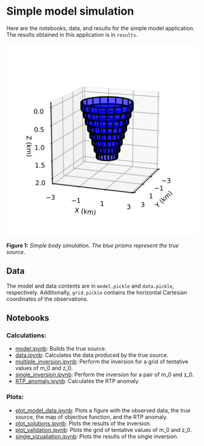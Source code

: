 # Simple model simulation

Here are the notebooks, data, and results for the simple model application.
The results obtained in this application is in `results`.

![](model.png)

**Figure 1:** *Simple body simulation. The blue prisms represent the true source.*

## Data

The model and data contents are in `model.pickle` and `data.pickle`, respectively.
Additionally, `grid.pickle` contains the horizontal Cartesian coordinates of the 
observations.

## Notebooks

### Calculations:

* [model.ipynb](http://nbviewer.jupyter.org/github/pinga-lab/magnetic-radial-inversion/blob/master/code/simple/model.ipynb):
  Builds the true source.
* [data.ipynb](http://nbviewer.jupyter.org/github/pinga-lab/magnetic-radial-inversion/blob/master/code/simple/data.ipynb):
  Calculates the data produced by the true source.
* [multiple_inversion.ipynb](http://nbviewer.jupyter.org/github/pinga-lab/magnetic-radial-inversion/blob/master/code/simple/multiple_inversion.ipynb):
  Perform the inversion for a grid of tentative values of m_0 and z_0.
* [single_inversion.ipynb](http://nbviewer.jupyter.org/github/pinga-lab/magnetic-radial-inversion/blob/master/code/simple/single_inversion.ipynb):
  Perform the inversion for a pair of m_0 and z_0.
* [RTP_anomaly.ipynb](http://nbviewer.jupyter.org/github/pinga-lab/magnetic-radial-inversion/blob/master/code/simple/RTP_anomaly.ipynb):
  Calculates the RTP anomaly.


### Plots:

* [plot_model_data.ipynb](http://nbviewer.jupyter.org/github/pinga-lab/magnetic-radial-inversion/blob/master/code/simple/plot_model_data.ipynb):
  Plots a figure with the observed data, the true source, the map of objective function,
and the RTP anomaly.
* [plot_solutions.ipynb](http://nbviewer.jupyter.org/github/pinga-lab/magnetic-radial-inversion/blob/master/code/simple/plot_solutions.ipynb):
  Plots the results of the inversion.
* [plot_validation.ipynb](http://nbviewer.jupyter.org/github/pinga-lab/magnetic-radial-inversion/blob/master/code/simple/plot_validation.ipynb):
  Plots the grid of tentative values of m_0 and z_0.
* [single_vizualiation.ipynb](http://nbviewer.jupyter.org/github/pinga-lab/magnetic-radial-inversion/blob/master/code/simple/single_vizualiation.ipynb):
  Plots the results of the single inversion.

